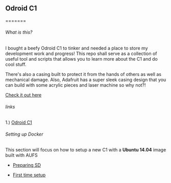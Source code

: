 ## Odroid C1
=======

###### What is this?

I bought a beefy Odroid C1 to tinker and needed a place to store my development work and progress! This repo shall serve as a collection of useful tool and scripts that allows you to learn more about the C1 and do cool stuff.

There's also a casing built to protect it from the hands of others as well as mechanical damage. Also, Adafruit has a super sleek casing design that you can build with some acrylic pieces and laser machine so why not?!

[Check it out here](/casing)

###### links

1.) [Odroid C1](http://www.hardkernel.com/main/products/prdt_info.php?g_code=G141578608433)

###### Setting up Docker

This section will focus on how to setup a new C1 with a **Ubuntu 14.04** image built with AUFS

- [Preparing SD](prepare-sd.md)

- [First time setup](first-time.md)

